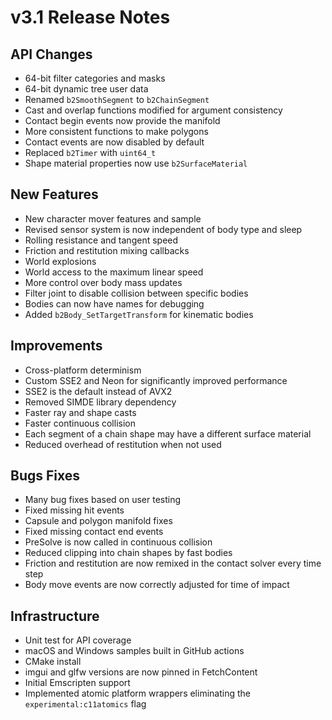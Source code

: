 # v3.1 Release Notes

## API Changes
- 64-bit filter categories and masks
- 64-bit dynamic tree user data
- Renamed `b2SmoothSegment` to `b2ChainSegment`
- Cast and overlap functions modified for argument consistency
- Contact begin events now provide the manifold
- More consistent functions to make polygons
- Contact events are now disabled by default
- Replaced `b2Timer` with `uint64_t`
- Shape material properties now use `b2SurfaceMaterial`

## New Features
- New character mover features and sample
- Revised sensor system is now independent of body type and sleep
- Rolling resistance and tangent speed
- Friction and restitution mixing callbacks
- World explosions
- World access to the maximum linear speed
- More control over body mass updates
- Filter joint to disable collision between specific bodies
- Bodies can now have names for debugging
- Added `b2Body_SetTargetTransform` for kinematic bodies

## Improvements
- Cross-platform determinism
- Custom SSE2 and Neon for significantly improved performance
- SSE2 is the default instead of AVX2
- Removed SIMDE library dependency
- Faster ray and shape casts
- Faster continuous collision
- Each segment of a chain shape may have a different surface material
- Reduced overhead of restitution when not used

## Bugs Fixes
- Many bug fixes based on user testing
- Fixed missing hit events
- Capsule and polygon manifold fixes
- Fixed missing contact end events
- PreSolve is now called in continuous collision
- Reduced clipping into chain shapes by fast bodies
- Friction and restitution are now remixed in the contact solver every time step
- Body move events are now correctly adjusted for time of impact

## Infrastructure
- Unit test for API coverage
- macOS and Windows samples built in GitHub actions
- CMake install
- imgui and glfw versions are now pinned in FetchContent
- Initial Emscripten support
- Implemented atomic platform wrappers eliminating the `experimental:c11atomics` flag

